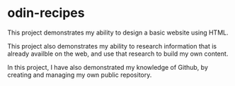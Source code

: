 # odin-recipes

This project demonstrates my ability to design a basic website using HTML.

This project also demonstrates my ability to research information that is already availble on the web, and use that research to build my own content.

In this project, I have also demonstrated my knowledge of Github, by creating and managing my own public repository. 